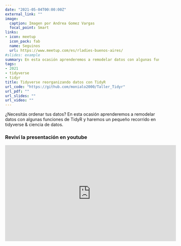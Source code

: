 ```yaml
---
date: "2021-05-04T00:00:00Z"
external_link: ""
image:
  caption: Imagen por Andrea Gomez Vargas
  focal_point: Smart
links:
- icon: meetup
  icon_pack: fab
  name: Seguinos
  url: https://www.meetup.com/es/rladies-buenos-aires/
#slides: example
summary: En esta ocasión aprenderemos a remodelar datos con algunas funciones de TidyR
tags:
- 2021
- tidyverse
- tidyr
title: Tidyverse reorganizando datos con TidyR
url_code: "https://github.com/monialo2000/Taller_Tidyr"
url_pdf: ""
url_slides: ""
url_video: ""
---
```



¿Necesitás ordenar tus datos? En esta ocasión aprenderemos a remodelar datos con algunas funciones de TidyR y haremos un pequeño recorrido en tidyverse & ciencia de datos.


### Reviví la presentación en youtube

<iframe width="560" height="315" src="https://www.youtube.com/embed/chIwJ3hdlx0" title="YouTube video player" frameborder="0" allow="accelerometer; autoplay; clipboard-write; encrypted-media; gyroscope; picture-in-picture" allowfullscreen></iframe>

